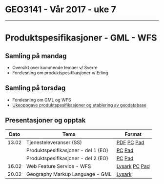 # GEO3141 - Vår 2017 - uke 7
---
# Produktspesifikasjoner - GML - WFS

## Samling på mandag

- Oversikt over kommende temaer v/ Sverre
- Forelesning om produktspesifikasjoner v/ Erling

## Samling på torsdag

- Forelesning om GML og WFS
- [Ukeoppgave produktspesifikasjoner og etablering av geodatabase](ukeoppgave-PsTools-GISTools-PostGIS-FME.html)

## Presentasjoner og opptak

Dato |Tema |Format
---|---|---
13.02 |Tjenesteleveranser (SS)|[PDF](docs/tjenesteleveranser-oversikt.pdf) [PC](https://screencast.uninett.no/relay/ansatt/sverreshig.no/2017/13.02/843867/GEO3141_-_Tjenesteleveranser_-_20170213_093338_39.html) [Pad](https://screencast.uninett.no/relay/ansatt/sverreshig.no/2017/13.02/843867/GEO3141_-_Tjenesteleveranser_-_20170213_093338_36.html)
| |Produktspesifikasjoner - del 1 (EO) |[PC](https://screencast.uninett.no/relay/ansatt/erlingohig.no/2017/13.02/1794333/GEO3141_20170213_ProdSpek_del1_-_20170213_100647_39.html) [Pad](https://screencast.uninett.no/relay/ansatt/erlingohig.no/2017/13.02/1794333/GEO3141_20170213_ProdSpek_del1_-_20170213_100647_36.html)
| |Produktspesifikasjoner - del 2 (EO) |[PC](https://screencast.uninett.no/relay/ansatt/erlingohig.no/2017/13.02/2442533/GEO3141_20170213_ProdSpek_del2_-_20170213_110412_39.html) [Pad](https://screencast.uninett.no/relay/ansatt/erlingohig.no/2017/13.02/2442533/GEO3141_20170213_ProdSpek_del2_-_20170213_110412_36.html)
16.02 |Web Feature Service - WFS |[Lysark](http://slides.com/sverres/geo3141-wfs/fullscreen#/) [PC](https://screencast.uninett.no/relay/ansatt/sverreshig.no/2017/16.02/2402067/GEO3141_-_Ukeoppgave_WFS_-_20170216_131641_39.html) [Pad](https://screencast.uninett.no/relay/ansatt/sverreshig.no/2017/16.02/2402067/GEO3141_-_Ukeoppgave_WFS_-_20170216_131641_36.html)
20.02 |Geography Markup Language - GML |[Lysark](http://slides.com/sverres/geo3141-gml/fullscreen#/)

